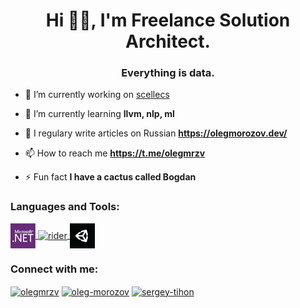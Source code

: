 <h1 align="center">Hi 👋🏻, I'm Freelance Solution Architect.</h1>
<h3 align="center">Everything is data.</h3>

- 🔭 I’m currently working on [scellecs](https://github.com/scellecs)

- 🌱 I’m currently learning **llvm, nlp, ml**

<!--
- 🤝 I’m looking for help with ...
-->

- 📝 I regulary write articles on Russian **https://olegmorozov.dev/**

- 📫 How to reach me **https://t.me/olegmrzv**

- ⚡ Fun fact **I have a cactus called Bogdan**

<h3 align="left">Languages and Tools:</h3>
<p align="left"> 
  <a href="https://dotnet.microsoft.com/" target="_blank"> <img align="center" src="images/dotnet40px.png" alt="dotnet" width="40" height="40"/> </a> 
  <a href="https://www.jetbrains.com/rider/" target="_blank"> <img align="center" src="https://blog.jetbrains.com/wp-content/uploads/2019/01/rider_icon.svg" alt="rider" width="40" height="40"/> </a> 
  <a href="https://unity.com/" target="_blank"> <img align="center" src="images/unity-square-black40px.png" alt="unity" width="40" height="40"/> </a> </p>

<h3 align="left">Connect with me:</h3>
<p align="left"> 
<a href="https://twitter.com/olegmrzv" target="blank"><img align="center" src="https://cdn.jsdelivr.net/npm/simple-icons@3.0.1/icons/twitter.svg" alt="olegmrzv" height="30" width="40" /></a>
<a href="https://linkedin.com/in/oleg-morozov" target="blank"><img align="center" src="https://cdn.jsdelivr.net/npm/simple-icons@3.0.1/icons/linkedin.svg" alt="oleg-morozov" height="30" width="40" /></a>
<a href="https://t.me/olegmrzv" target="blank"><img align="center" src="https://cdn.jsdelivr.net/npm/simple-icons@3.0.1/icons/telegram.svg" alt="sergey-tihon" height="30" width="40" /></a>
</p>

<!--
<p><img align="left" src="https://github-readme-stats.vercel.app/api/top-langs/?username=olegmrzv&layout=compact" alt="olegmrzv" /> </p>

<p>&nbsp;<img align="center" src="https://github-readme-stats.vercel.app/api?username=olegmrzv&show_icons=true" alt="olegmrzv" /></p>
-->
